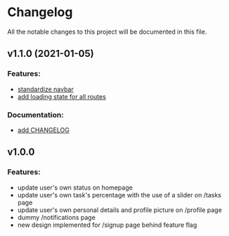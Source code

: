 # Changelog

All the notable changes to this project will be documented in this file.

## v1.1.0 (2021-01-05)
### Features:
- [standardize navbar](https://github.com/Real-Dev-Squad/website-my/issues/171)
- [add loading state for all routes](https://github.com/Real-Dev-Squad/website-my/issues/163)

### Documentation:
- [add CHANGELOG](https://github.com/Real-Dev-Squad/website-my/issues/194)

## v1.0.0

### Features:

  - update user's own status on homepage
  - update user's own task's percentage with the use of a slider on /tasks page
  - update user's own personal details and profile picture on /profile page 
  - dummy /notifications page
  - new design implemented for /signup page behind feature flag
